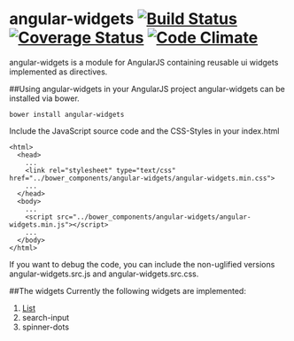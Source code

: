angular-widgets [![Build Status](https://travis-ci.org/pchorus/angular-widgets.svg?branch=master)](https://travis-ci.org/pchorus/angular-widgets) [![Coverage Status](https://coveralls.io/repos/pchorus/angular-widgets/badge.svg?branch=coveralls)](https://coveralls.io/r/pchorus/angular-widgets?branch=coveralls) [![Code Climate](https://codeclimate.com/github/pchorus/angular-widgets/badges/gpa.svg)](https://codeclimate.com/github/pchorus/angular-widgets)
===============

angular-widgets is a module for AngularJS containing reusable ui widgets implemented as directives.

##Using angular-widgets in your AngularJS project
angular-widgets can be installed via bower.
```
bower install angular-widgets
```

Include the JavaScript source code and the CSS-Styles in your index.html
```
<html>
  <head>
    ...
    <link rel="stylesheet" type="text/css" href="../bower_components/angular-widgets/angular-widgets.min.css">
    ...
  </head>
  <body>
    ...
    <script src="../bower_components/angular-widgets/angular-widgets.min.js"></script>
    ...
  </body>
</html>
```

If you want to debug the code, you can include the non-uglified versions angular-widgets.src.js and angular-widgets.src.css.

##The widgets
Currently the following widgets are implemented:
1. [List](https://github.com/pchorus/angular-widgets/tree/master/app/widgets/list)
2. search-input
3. spinner-dots
